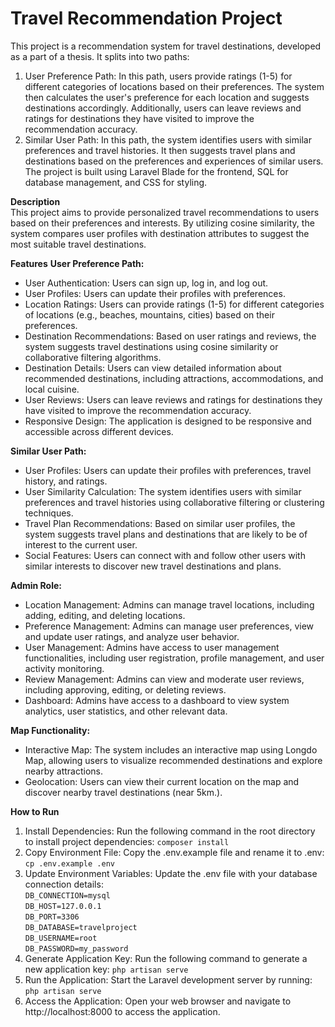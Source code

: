 # Travel Recommendation Project
This project is a recommendation system for travel destinations, developed as a part of a thesis. It splits into two paths:<br>
1. User Preference Path: In this path, users provide ratings (1-5) for different categories of locations based on their preferences. The system then calculates the user's preference for each location and suggests destinations accordingly. Additionally, users can leave reviews and ratings for destinations they have visited to improve the recommendation accuracy.<br>
2. Similar User Path: In this path, the system identifies users with similar preferences and travel histories. It then suggests travel plans and destinations based on the preferences and experiences of similar users.<br>
The project is built using Laravel Blade for the frontend, SQL for database management, and CSS for styling.

**Description**<br>
This project aims to provide personalized travel recommendations to users based on their preferences and interests. By utilizing cosine similarity, the system compares user profiles with destination attributes to suggest the most suitable travel destinations.

**Features**
**User Preference Path:**
- User Authentication: Users can sign up, log in, and log out.
- User Profiles: Users can update their profiles with preferences.
- Location Ratings: Users can provide ratings (1-5) for different categories of locations (e.g., beaches, mountains, cities) based on their preferences.
- Destination Recommendations: Based on user ratings and reviews, the system suggests travel destinations using cosine similarity or collaborative filtering algorithms.
- Destination Details: Users can view detailed information about recommended destinations, including attractions, accommodations, and local cuisine.
- User Reviews: Users can leave reviews and ratings for destinations they have visited to improve the recommendation accuracy.
- Responsive Design: The application is designed to be responsive and accessible across different devices.
  
**Similar User Path:**
- User Profiles: Users can update their profiles with preferences, travel history, and ratings.
- User Similarity Calculation: The system identifies users with similar preferences and travel histories using collaborative filtering or clustering techniques.
- Travel Plan Recommendations: Based on similar user profiles, the system suggests travel plans and destinations that are likely to be of interest to the current user.
- Social Features: Users can connect with and follow other users with similar interests to discover new travel destinations and plans.
  
**Admin Role:**
- Location Management: Admins can manage travel locations, including adding, editing, and deleting locations.
- Preference Management: Admins can manage user preferences, view and update user ratings, and analyze user behavior.
- User Management: Admins have access to user management functionalities, including user registration, profile management, and user activity monitoring.
- Review Management: Admins can view and moderate user reviews, including approving, editing, or deleting reviews.
- Dashboard: Admins have access to a dashboard to view system analytics, user statistics, and other relevant data.
  
**Map Functionality:**
- Interactive Map: The system includes an interactive map using Longdo Map, allowing users to visualize recommended destinations and explore nearby attractions.
- Geolocation: Users can view their current location on the map and discover nearby travel destinations (near 5km.).

**How to Run**
1. Install Dependencies: Run the following command in the root directory to install project dependencies: `composer install`
2. Copy Environment File: Copy the .env.example file and rename it to .env: `cp .env.example .env`
3. Update Environment Variables: Update the .env file with your database connection details:<br>
`DB_CONNECTION=mysql`<br>
`DB_HOST=127.0.0.1`<br>
`DB_PORT=3306`<br>
`DB_DATABASE=travelproject`<br>
`DB_USERNAME=root`<br>
`DB_PASSWORD=my_password`<br>
4. Generate Application Key: Run the following command to generate a new application key: `php artisan serve`
5. Run the Application: Start the Laravel development server by running: `php artisan serve`
6. Access the Application: Open your web browser and navigate to http://localhost:8000 to access the application.
